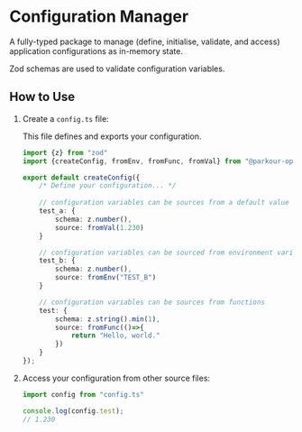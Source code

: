 # Configuration Manager

A fully-typed package to manage (define, initialise, validate, and access) application configurations as in-memory state.

Zod schemas are used to validate configuration variables.

## How to Use

1. Create a `config.ts` file:

    This file defines and exports your configuration.

    ```ts
    import {z} from "zod"
    import {createConfig, fromEnv, fromFunc, fromVal} from "@parkour-ops/configuration-manager"

    export default createConfig({
        /* Define your configuration... */
        
        // configuration variables can be sources from a default value
        test_a: {
            schema: z.number(),
            source: fromVal(1.230)
        }

        // configuration variables can be sourced from environment variables
        test_b: {
            schema: z.number(),
            source: fromEnv("TEST_B")
        }

        // configuration variables can be sources from functions
        test: {
            schema: z.string().min(1),
            source: fromFunc(()=>{
                return "Hello, world."
            })
        }
    });
    ```

2. Access your configuration from other source files:

    ```ts
    import config from "config.ts"

    console.log(config.test);
    // 1.230
    ```

